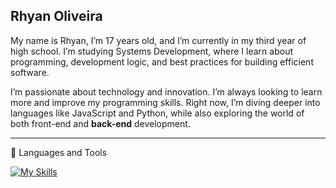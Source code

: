 ## Rhyan Oliveira
My name is Rhyan, I’m 17 years old, and I’m currently in my third year of high school. I’m studying Systems Development, where I learn about programming, development logic, and best practices for building efficient software.

I’m passionate about technology and innovation. I’m always looking to learn more and improve my programming skills. Right now, I’m diving deeper into languages like JavaScript and Python, while also exploring the world of both front-end and **back-end** development.
<hr>
🧰 Languages and Tools

[![My Skills](https://skillicons.dev/icons?i=nodejs,mysql,sqlite,python,js,git,github,html,css,react)](https://skillicons.dev)

